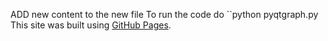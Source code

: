 ADD new content to the new file
To run the code do
``python pyqtgraph.py
This site was built using [GitHub Pages](https://pages.github.com/).
